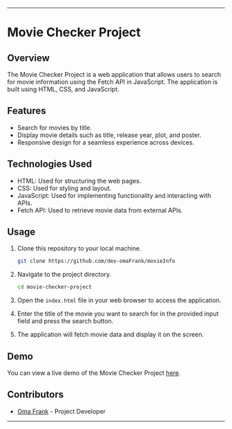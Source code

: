 

---

# Movie Checker Project

## Overview

The Movie Checker Project is a web application that allows users to search for movie information using the Fetch API in JavaScript. The application is built using HTML, CSS, and JavaScript.

## Features

- Search for movies by title.
- Display movie details such as title, release year, plot, and poster.
- Responsive design for a seamless experience across devices.

## Technologies Used

- HTML: Used for structuring the web pages.
- CSS: Used for styling and layout.
- JavaScript: Used for implementing functionality and interacting with APIs.
- Fetch API: Used to retrieve movie data from external APIs.

## Usage

1. Clone this repository to your local machine.
   ```bash
   git clone https://github.com/dev-omaFrank/movieInfo
   ```

2. Navigate to the project directory.
   ```bash
   cd movie-checker-project
   ```

3. Open the `index.html` file in your web browser to access the application.

4. Enter the title of the movie you want to search for in the provided input field and press the search button.

5. The application will fetch movie data and display it on the screen.

## Demo

You can view a live demo of the Movie Checker Project [here](#).

## Contributors

- [Oma Frank](#) - Project Developer


---
